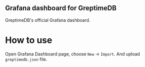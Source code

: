 Grafana dashboard for GreptimeDB
--------------------------------

GreptimeDB's official Grafana dashboard.

# How to use

Open Grafana Dashboard page, choose `New` -> `Import`. And upload `greptimedb.json` file.
